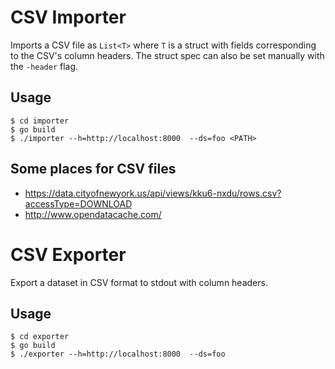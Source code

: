 # CSV Importer

Imports a CSV file as `List<T>` where `T` is a struct with fields corresponding to the CSV's column headers. The struct spec can also be set manually with the `-header` flag.

## Usage

```
$ cd importer
$ go build
$ ./importer --h=http://localhost:8000  --ds=foo <PATH>
```

## Some places for CSV files

- https://data.cityofnewyork.us/api/views/kku6-nxdu/rows.csv?accessType=DOWNLOAD
- http://www.opendatacache.com/

# CSV Exporter

Export a dataset in CSV format to stdout with column headers.

## Usage

```
$ cd exporter
$ go build
$ ./exporter --h=http://localhost:8000  --ds=foo
```
